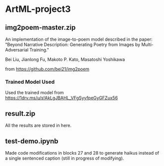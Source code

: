 # ArtML-project3

## img2poem-master.zip
An implementation of the image-to-poem model described in the paper:
"Beyond Narrative Description: Generating Poetry from Images by Multi-Adversarial Training."

Bei Liu, Jianlong Fu, Makoto P. Kato, Masatoshi Yoshikawa

from https://github.com/bei21/img2poem

### Trained Model Used
Used the trained model from https://1drv.ms/u/s!AkLgJBAHL_VFgSyyfpeGyGFZux56

## result.zip
All the results are stored in here.

## test-demo.ipynb
Made code modifications in blocks 27 and 28 to generate haikus instead of a single sentenced caption (still in progress of modifying).

